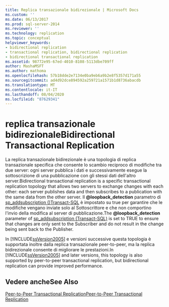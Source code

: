 ```yaml
---
title: Replica transazionale bidirezionale | Microsoft Docs
ms.custom: ''
ms.date: 06/13/2017
ms.prod: sql-server-2014
ms.reviewer: ''
ms.technology: replication
ms.topic: conceptual
helpviewer_keywords:
- bidirectional replication
- transactional replication, bidirectional replication
- bidirectional transactional replication
ms.assetid: 98772e95-67ed-4010-8108-5113dbe709ff
author: MashaMSFT
ms.author: mathoma
ms.openlocfilehash: 57b18dde2e7134e0ba9eb6a9b2e8f5357d171a55
ms.sourcegitcommit: ad4d92dce894592a259721a1571b1d8736abacdb
ms.translationtype: MT
ms.contentlocale: it-IT
ms.lasthandoff: 08/04/2020
ms.locfileid: "87629341"
---
```

# <a name="bidirectional-transactional-replication"></a><span data-ttu-id="db84b-102">replica transazionale bidirezionale</span><span class="sxs-lookup"><span data-stu-id="db84b-102">Bidirectional Transactional Replication</span></span>
  <span data-ttu-id="db84b-103">La replica transazionale bidirezionale è una topologia di replica transazionale specifica che consente lo scambio reciproco di modifiche tra due server: ogni server pubblica i dati e successivamente esegue la sottoscrizione di una pubblicazione con gli stessi dati dell'altro server.</span><span class="sxs-lookup"><span data-stu-id="db84b-103">Bidirectional transactional replication is a specific transactional replication topology that allows two servers to exchange changes with each other: each server publishes data and then subscribes to a publication with the same data from the other server.</span></span> <span data-ttu-id="db84b-104">Il **@loopback_detection** parametro di [sp_addsubscription &#40;&#41;Transact-SQL](/sql/relational-databases/system-stored-procedures/sp-addsubscription-transact-sql) è impostato su true per garantire che le modifiche vengano inviate solo al Sottoscrittore e che non comportino l'invio della modifica al server di pubblicazione.</span><span class="sxs-lookup"><span data-stu-id="db84b-104">The **@loopback_detection** parameter of [sp_addsubscription &#40;Transact-SQL&#41;](/sql/relational-databases/system-stored-procedures/sp-addsubscription-transact-sql) is set to TRUE to ensure that changes are only sent to the Subscriber and do not result in the change being sent back to the Publisher.</span></span>  
  
 <span data-ttu-id="db84b-105">In [!INCLUDE[ssVersion2005](../../../includes/ssversion2005-md.md)] e versioni successive questa topologia è supportata inoltre dalla replica transazionale peer-to-peer, ma la replica bidirezionale consente di migliorare le prestazioni.</span><span class="sxs-lookup"><span data-stu-id="db84b-105">In [!INCLUDE[ssVersion2005](../../../includes/ssversion2005-md.md)] and later versions, this topology is also supported by peer-to-peer transactional replication, but bidirectional replication can provide improved performance.</span></span>  
  
## <a name="see-also"></a><span data-ttu-id="db84b-106">Vedere anche</span><span class="sxs-lookup"><span data-stu-id="db84b-106">See Also</span></span>  
 [<span data-ttu-id="db84b-107">Peer-to-Peer Transactional Replication</span><span class="sxs-lookup"><span data-stu-id="db84b-107">Peer-to-Peer Transactional Replication</span></span>](peer-to-peer-transactional-replication.md)  
  
  
